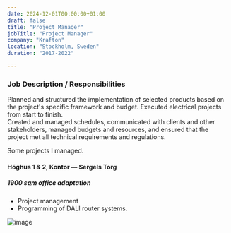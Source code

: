 ```yaml
---
date: 2024-12-01T00:00:00+01:00
draft: false
title: "Project Manager"
jobTitle: "Project Manager"
company: "Krafton"
location: "Stockholm, Sweden"
duration: "2017-2022"

---
```

### Job Description / Responsibilities

Planned and structured the implementation of selected products based on the project's specific framework and budget.
Executed electrical projects from start to finish.  
Created and managed schedules, communicated with clients and other stakeholders, managed budgets and resources, and ensured that the project met all technical requirements and regulations.

Some projects I managed.

#### Höghus 1 & 2, Kontor — Sergels Torg
##### 1900 sqm office adaptation
- Project management 
- Programming of DALI router systems.

![image](/images/otherProjects/sergel.jpg)
